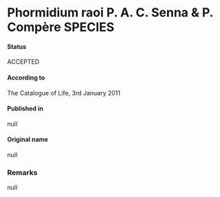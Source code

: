 Phormidium raoi P. A. C. Senna & P. Compère SPECIES
=======

#### Status
ACCEPTED

#### According to
The Catalogue of Life, 3rd January 2011

#### Published in
null

#### Original name
null

### Remarks
null